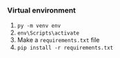 ### Virtual environment

1. `py -m venv env`
2. `env\Scripts\activate`
3. Make a `requirements.txt` file 
4. `pip install -r requirements.txt`
